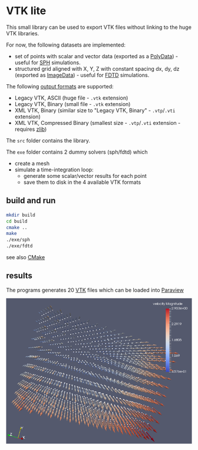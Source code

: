 # VTK lite

This small library can be used to export VTK files without linking to the huge VTK libraries.

For now, the following datasets are implemented:
  * set of points with scalar and vector data (exported as a [PolyData](https://www.vtk.org/doc/nightly/html/classvtkPolyData.html)) - useful for [SPH](https://en.wikipedia.org/wiki/Smoothed-particle_hydrodynamics) simulations.
  * structured grid aligned with X, Y, Z with constant spacing dx, dy, dz (exported as [ImageData](https://www.vtk.org/doc/nightly/html/classvtkImageData.html)) - useful for [FDTD](https://en.wikipedia.org/wiki/Finite-difference_time-domain_method) simulations.

The following [output formats](https://www.vtk.org/wp-content/uploads/2015/04/file-formats.pdf) are supported:
  * Legacy VTK, ASCII  (huge file - `.vtk` extension)
  * Legacy VTK, Binary (small file - `.vtk` extension)
  * XML VTK, Binary (similar size to "Legacy VTK, Binary" - `.vtp`/`.vti` extension)
  * XML VTK, Compressed Binary (smallest size - `.vtp`/`.vti` extension - requires [zlib](https://www.zlib.net/))

The `src` folder contains the library.

The `exe` folder contains 2 dummy solvers (sph/fdtd) which
  * create a mesh
  * simulate a time-integration loop:
     * generate some scalar/vector results for each point
     * save them to disk in the 4 available VTK formats

## build and run
```bash
mkdir build
cd build
cmake ..
make
./exe/sph
./exe/fdtd
```
see also [CMake](https://cmake.org/)

## results
The programs generates 20 [VTK](http://www.vtk.org/) files which can be loaded into [Paraview](http://www.paraview.org/)

![Screenshot](screenshot.png)



